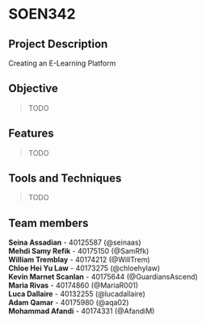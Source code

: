 # SOEN342

## Project Description
Creating an E-Learning Platform

## Objective
> TODO

## Features
> TODO

## Tools and Techniques
> TODO

## Team members
**Seina Assadian** - 40125587 (@seinaas)  
**Mehdi Samy Refik** - 40175150 (@SamRfk)  
**William Tremblay** - 40174212 (@WillTrem)  
**Chloe Hei Yu Law** - 40173275 (@chloehylaw)  
**Kevin Marnet Scanlan** - 40175644 (@GuardiansAscend)  
**Maria Rivas** - 40174860 (@MariaR001)  
**Luca Dallaire** - 40132255 (@lucadallaire)  
**Adam Qamar** - 40175980 (@aqa02)  
**Mohammad Afandi** - 40174331 (@AfandiM)  
